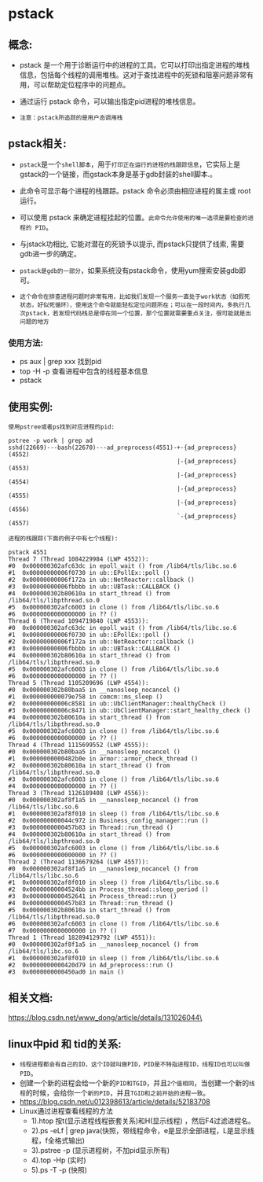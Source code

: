 # pstack
## 概念:
- pstack 是一个用于诊断运行中的进程的工具。它可以打印出指定进程的堆栈信息，包括每个线程的调用堆栈。这对于查找进程中的死锁和阻塞问题非常有用，可以帮助定位程序中的问题点。
- 通过运行 pstack <pid> 命令，可以输出指定pid进程的堆栈信息。

- `注意：pstack所追踪的是用户态调用栈`

## pstack相关:
- `pstack`是一个`shell脚本`，用于`打印正在运行的进程的栈跟踪信息`，它实际上是gstack的一个链接，而gstack本身是基于gdb封装的shell脚本.。
- 此命令可显示每个进程的栈跟踪。pstack 命令必须由相应进程的属主或 root 运行。
- 可以使用 pstack 来确定进程挂起的位置。`此命令允许使用的唯一选项是要检查的进程的 PID`。

- 与jstack功相比, 它能对潜在的死锁予以提示, 而pstack只提供了线索, 需要gdb进一步的确定。

- `pstack是gdb的一部分`，如果系统没有pstack命令，使用yum搜索安装gdb即可。

- `这个命令在排查进程问题时非常有用，比如我们发现一个服务一直处于work状态（如假死状态，好似死循环），使用这个命令就能轻松定位问题所在；可以在一段时间内，多执行几次pstack，若发现代码栈总是停在同一个位置，那个位置就需要重点关注，很可能就是出问题的地方`

### 使用方法:
- ps aux | grep xxx 找到pid
- top -H -p <pid> 查看进程中包含的线程基本信息
- pstack <pid>

## 使用实例:
```
使用pstree或者ps找到对应进程的pid:

pstree -p work | grep ad
sshd(22669)---bash(22670)---ad_preprocess(4551)-+-{ad_preprocess}(4552)
                                                |-{ad_preprocess}(4553)
                                                |-{ad_preprocess}(4554)
                                                |-{ad_preprocess}(4555)
                                                |-{ad_preprocess}(4556)
                                                `-{ad_preprocess}(4557)

进程的栈跟踪(下面的例子中有七个线程):

pstack 4551
Thread 7 (Thread 1084229984 (LWP 4552)):
#0  0x000000302afc63dc in epoll_wait () from /lib64/tls/libc.so.6
#1  0x00000000006f0730 in ub::EPollEx::poll ()
#2  0x00000000006f172a in ub::NetReactor::callback ()
#3  0x00000000006fbbbb in ub::UBTask::CALLBACK ()
#4  0x000000302b80610a in start_thread () from /lib64/tls/libpthread.so.0
#5  0x000000302afc6003 in clone () from /lib64/tls/libc.so.6
#6  0x0000000000000000 in ?? ()
Thread 6 (Thread 1094719840 (LWP 4553)):
#0  0x000000302afc63dc in epoll_wait () from /lib64/tls/libc.so.6
#1  0x00000000006f0730 in ub::EPollEx::poll ()
#2  0x00000000006f172a in ub::NetReactor::callback ()
#3  0x00000000006fbbbb in ub::UBTask::CALLBACK ()
#4  0x000000302b80610a in start_thread () from /lib64/tls/libpthread.so.0
#5  0x000000302afc6003 in clone () from /lib64/tls/libc.so.6
#6  0x0000000000000000 in ?? ()
Thread 5 (Thread 1105209696 (LWP 4554)):
#0  0x000000302b80baa5 in __nanosleep_nocancel ()
#1  0x000000000079e758 in comcm::ms_sleep ()
#2  0x00000000006c8581 in ub::UbClientManager::healthyCheck ()
#3  0x00000000006c8471 in ub::UbClientManager::start_healthy_check ()
#4  0x000000302b80610a in start_thread () from /lib64/tls/libpthread.so.0
#5  0x000000302afc6003 in clone () from /lib64/tls/libc.so.6
#6  0x0000000000000000 in ?? ()
Thread 4 (Thread 1115699552 (LWP 4555)):
#0  0x000000302b80baa5 in __nanosleep_nocancel ()
#1  0x0000000000482b0e in armor::armor_check_thread ()
#2  0x000000302b80610a in start_thread () from /lib64/tls/libpthread.so.0
#3  0x000000302afc6003 in clone () from /lib64/tls/libc.so.6
#4  0x0000000000000000 in ?? ()
Thread 3 (Thread 1126189408 (LWP 4556)):
#0  0x000000302af8f1a5 in __nanosleep_nocancel () from /lib64/tls/libc.so.6
#1  0x000000302af8f010 in sleep () from /lib64/tls/libc.so.6
#2  0x000000000044c972 in Business_config_manager::run ()
#3  0x0000000000457b83 in Thread::run_thread ()
#4  0x000000302b80610a in start_thread () from /lib64/tls/libpthread.so.0
#5  0x000000302afc6003 in clone () from /lib64/tls/libc.so.6
#6  0x0000000000000000 in ?? ()
Thread 2 (Thread 1136679264 (LWP 4557)):
#0  0x000000302af8f1a5 in __nanosleep_nocancel () from /lib64/tls/libc.so.6
#1  0x000000302af8f010 in sleep () from /lib64/tls/libc.so.6
#2  0x00000000004524bb in Process_thread::sleep_period ()
#3  0x0000000000452641 in Process_thread::run ()
#4  0x0000000000457b83 in Thread::run_thread ()
#5  0x000000302b80610a in start_thread () from /lib64/tls/libpthread.so.0
#6  0x000000302afc6003 in clone () from /lib64/tls/libc.so.6
#7  0x0000000000000000 in ?? ()
Thread 1 (Thread 182894129792 (LWP 4551)):
#0  0x000000302af8f1a5 in __nanosleep_nocancel () from /lib64/tls/libc.so.6
#1  0x000000302af8f010 in sleep () from /lib64/tls/libc.so.6
#2  0x0000000000420d79 in Ad_preprocess::run ()
#3  0x0000000000450ad0 in main ()
```

## 相关文档:
https://blog.csdn.net/www_dong/article/details/131026044\

## linux中pid 和 tid的关系:
- `线程进程都会有自己的ID，这个ID就叫做PID，PID是不特指进程ID，线程ID也可以叫做PID`。
- 创建一个新的进程会给一个新的`PID和TGID`，并且`2个值相同`，当创建一个新的`线程`的时候，会给你一个`新的PID`，并且`TGID和之前开始的进程一致`。
- https://blog.csdn.net/u012398613/article/details/52183708
- Linux通过进程查看线程的方法 
    - 1).htop 按t(显示进程线程嵌套关系)和H(显示线程) ，然后F4过滤进程名。
    - 2).ps -eLf | grep java(快照，带线程命令，e是显示全部进程，L是显示线程，f全格式输出) 
    - 3).pstree -p <pid> (显示进程树，不加pid显示所有) 
    - 4).top -Hp <pid> (实时) 
    - 5).ps -T -p <pid> (快照)

